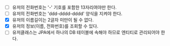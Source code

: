
- [ ] 유저의 전화번호는 '-' 기호를 포함한 13자리여야만 한다.
- [ ] 유저의 전화번호는 'ddd-dddd-dddd' 양식을 지켜야 한다.
- [X] 유저의 이름길이는 2글자 미만이 될 수 없다.
- [X] 유저의 정보(이름, 전화번호)를 조회할 수 있다.
- [ ] 유저클래스는 JPA에서 하나의 DB 테이블에 속해야 하므로 엔티티로 관리되어야 한다.
